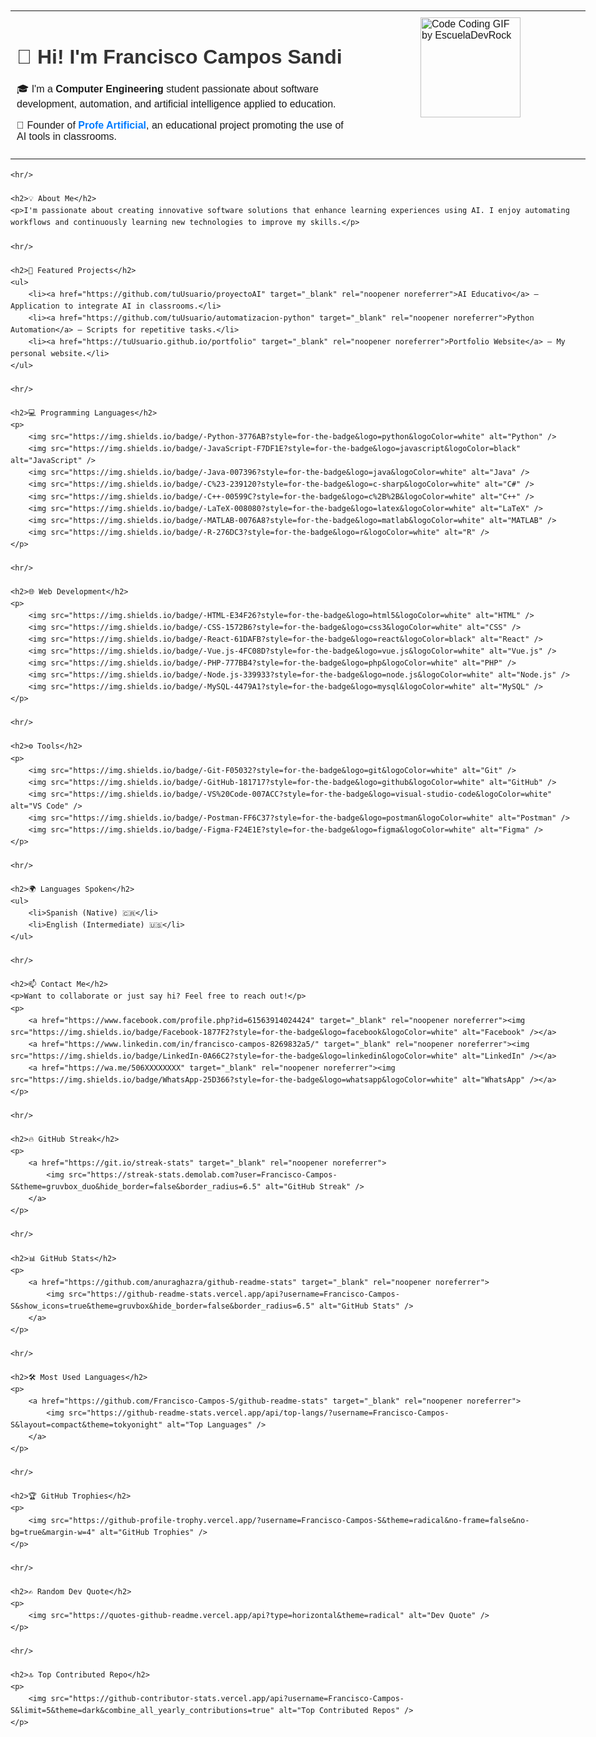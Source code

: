 <!DOCTYPE html>
<html lang="en">
<head>
    <meta charset="UTF-8">
    <meta name="viewport" content="width=device-width, initial-scale=1.0">
    <title>Francisco Campos Sandi - Portfolio</title>
    <style>
        body {
            font-family: Arial, sans-serif;
            line-height: 1.6;
            margin: 0;
            padding: 20px;
            max-width: 1200px;
            margin-left: auto;
            margin-right: auto;
        }
        hr {
            border: 0;
            border-top: 1px solid #ccc;
            margin: 20px 0;
        }
        h1, h2 {
            color: #333;
        }
        a {
            text-decoration: none;
            color: #007BFF;
        }
        a:hover {
            text-decoration: underline;
        }
        img {
            max-width: 100%;
            height: auto;
        }
    </style>
</head>
<body>
    <table style="width:100%; border-collapse: collapse;">
        <tr>
            <td style="vertical-align: top; padding: 10px; width: 60%;">
                <h1>👋 Hi! I'm Francisco Campos Sandi</h1>
                <p>🎓 I'm a <strong>Computer Engineering</strong> student passionate about software development, automation, and artificial intelligence applied to education.</p>
                <p>🧠 Founder of <a href="https://www.facebook.com/profile.php?id=61563914024424" target="_blank" rel="noopener noreferrer"><strong>Profe Artificial</strong></a>, an educational project promoting the use of AI tools in classrooms.</p>
            </td>
            <td style="vertical-align: top; padding: 10px; width: 40%;">
                <img src="https://github.com/user-attachments/assets/336b3c2d-64a3-498b-9ee9-9091f44b940c" alt="Code Coding GIF by EscuelaDevRock" width="160" style="display: block; margin: 0 auto;" />
            </td>
        </tr>
    </table>

    <hr/>

    <h2>💡 About Me</h2>
    <p>I'm passionate about creating innovative software solutions that enhance learning experiences using AI. I enjoy automating workflows and continuously learning new technologies to improve my skills.</p>

    <hr/>

    <h2>🚀 Featured Projects</h2>
    <ul>
        <li><a href="https://github.com/tuUsuario/proyectoAI" target="_blank" rel="noopener noreferrer">AI Educativo</a> – Application to integrate AI in classrooms.</li>
        <li><a href="https://github.com/tuUsuario/automatizacion-python" target="_blank" rel="noopener noreferrer">Python Automation</a> – Scripts for repetitive tasks.</li>
        <li><a href="https://tuUsuario.github.io/portfolio" target="_blank" rel="noopener noreferrer">Portfolio Website</a> – My personal website.</li>
    </ul>

    <hr/>

    <h2>💻 Programming Languages</h2>
    <p>
        <img src="https://img.shields.io/badge/-Python-3776AB?style=for-the-badge&logo=python&logoColor=white" alt="Python" />
        <img src="https://img.shields.io/badge/-JavaScript-F7DF1E?style=for-the-badge&logo=javascript&logoColor=black" alt="JavaScript" />
        <img src="https://img.shields.io/badge/-Java-007396?style=for-the-badge&logo=java&logoColor=white" alt="Java" />
        <img src="https://img.shields.io/badge/-C%23-239120?style=for-the-badge&logo=c-sharp&logoColor=white" alt="C#" />
        <img src="https://img.shields.io/badge/-C++-00599C?style=for-the-badge&logo=c%2B%2B&logoColor=white" alt="C++" />
        <img src="https://img.shields.io/badge/-LaTeX-008080?style=for-the-badge&logo=latex&logoColor=white" alt="LaTeX" />
        <img src="https://img.shields.io/badge/-MATLAB-0076A8?style=for-the-badge&logo=matlab&logoColor=white" alt="MATLAB" />
        <img src="https://img.shields.io/badge/-R-276DC3?style=for-the-badge&logo=r&logoColor=white" alt="R" />
    </p>

    <hr/>

    <h2>🌐 Web Development</h2>
    <p>
        <img src="https://img.shields.io/badge/-HTML-E34F26?style=for-the-badge&logo=html5&logoColor=white" alt="HTML" />
        <img src="https://img.shields.io/badge/-CSS-1572B6?style=for-the-badge&logo=css3&logoColor=white" alt="CSS" />
        <img src="https://img.shields.io/badge/-React-61DAFB?style=for-the-badge&logo=react&logoColor=black" alt="React" />
        <img src="https://img.shields.io/badge/-Vue.js-4FC08D?style=for-the-badge&logo=vue.js&logoColor=white" alt="Vue.js" />
        <img src="https://img.shields.io/badge/-PHP-777BB4?style=for-the-badge&logo=php&logoColor=white" alt="PHP" />
        <img src="https://img.shields.io/badge/-Node.js-339933?style=for-the-badge&logo=node.js&logoColor=white" alt="Node.js" />
        <img src="https://img.shields.io/badge/-MySQL-4479A1?style=for-the-badge&logo=mysql&logoColor=white" alt="MySQL" />
    </p>

    <hr/>

    <h2>⚙️ Tools</h2>
    <p>
        <img src="https://img.shields.io/badge/-Git-F05032?style=for-the-badge&logo=git&logoColor=white" alt="Git" />
        <img src="https://img.shields.io/badge/-GitHub-181717?style=for-the-badge&logo=github&logoColor=white" alt="GitHub" />
        <img src="https://img.shields.io/badge/-VS%20Code-007ACC?style=for-the-badge&logo=visual-studio-code&logoColor=white" alt="VS Code" />
        <img src="https://img.shields.io/badge/-Postman-FF6C37?style=for-the-badge&logo=postman&logoColor=white" alt="Postman" />
        <img src="https://img.shields.io/badge/-Figma-F24E1E?style=for-the-badge&logo=figma&logoColor=white" alt="Figma" />
    </p>

    <hr/>

    <h2>🌍 Languages Spoken</h2>
    <ul>
        <li>Spanish (Native) 🇨🇷</li>
        <li>English (Intermediate) 🇺🇸</li>
    </ul>

    <hr/>

    <h2>📫 Contact Me</h2>
    <p>Want to collaborate or just say hi? Feel free to reach out!</p>
    <p>
        <a href="https://www.facebook.com/profile.php?id=61563914024424" target="_blank" rel="noopener noreferrer"><img src="https://img.shields.io/badge/Facebook-1877F2?style=for-the-badge&logo=facebook&logoColor=white" alt="Facebook" /></a>
        <a href="https://www.linkedin.com/in/francisco-campos-8269832a5/" target="_blank" rel="noopener noreferrer"><img src="https://img.shields.io/badge/LinkedIn-0A66C2?style=for-the-badge&logo=linkedin&logoColor=white" alt="LinkedIn" /></a>
        <a href="https://wa.me/506XXXXXXXX" target="_blank" rel="noopener noreferrer"><img src="https://img.shields.io/badge/WhatsApp-25D366?style=for-the-badge&logo=whatsapp&logoColor=white" alt="WhatsApp" /></a>
    </p>

    <hr/>

    <h2>🔥 GitHub Streak</h2>
    <p>
        <a href="https://git.io/streak-stats" target="_blank" rel="noopener noreferrer">
            <img src="https://streak-stats.demolab.com?user=Francisco-Campos-S&theme=gruvbox_duo&hide_border=false&border_radius=6.5" alt="GitHub Streak" />
        </a>
    </p>

    <hr/>

    <h2>📊 GitHub Stats</h2>
    <p>
        <a href="https://github.com/anuraghazra/github-readme-stats" target="_blank" rel="noopener noreferrer">
            <img src="https://github-readme-stats.vercel.app/api?username=Francisco-Campos-S&show_icons=true&theme=gruvbox&hide_border=false&border_radius=6.5" alt="GitHub Stats" />
        </a>
    </p>

    <hr/>

    <h2>🛠️ Most Used Languages</h2>
    <p>
        <a href="https://github.com/Francisco-Campos-S/github-readme-stats" target="_blank" rel="noopener noreferrer">
            <img src="https://github-readme-stats.vercel.app/api/top-langs/?username=Francisco-Campos-S&layout=compact&theme=tokyonight" alt="Top Languages" />
        </a>
    </p>

    <hr/>

    <h2>🏆 GitHub Trophies</h2>
    <p>
        <img src="https://github-profile-trophy.vercel.app/?username=Francisco-Campos-S&theme=radical&no-frame=false&no-bg=true&margin-w=4" alt="GitHub Trophies" />
    </p>

    <hr/>

    <h2>✍️ Random Dev Quote</h2>
    <p>
        <img src="https://quotes-github-readme.vercel.app/api?type=horizontal&theme=radical" alt="Dev Quote" />
    </p>

    <hr/>

    <h2>🔝 Top Contributed Repo</h2>
    <p>
        <img src="https://github-contributor-stats.vercel.app/api?username=Francisco-Campos-S&limit=5&theme=dark&combine_all_yearly_contributions=true" alt="Top Contributed Repos" />
    </p>
</body>
</html>
